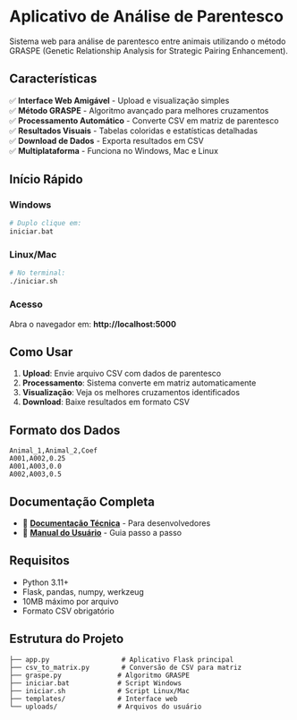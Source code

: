 # Aplicativo de Análise de Parentesco

Sistema web para análise de parentesco entre animais utilizando o método GRASPE (Genetic Relationship Analysis for Strategic Pairing Enhancement).

## Características

✅ **Interface Web Amigável** - Upload e visualização simples  
✅ **Método GRASPE** - Algoritmo avançado para melhores cruzamentos  
✅ **Processamento Automático** - Converte CSV em matriz de parentesco  
✅ **Resultados Visuais** - Tabelas coloridas e estatísticas detalhadas  
✅ **Download de Dados** - Exporta resultados em CSV  
✅ **Multiplataforma** - Funciona no Windows, Mac e Linux  

## Início Rápido

### Windows
```bash
# Duplo clique em:
iniciar.bat
```

### Linux/Mac
```bash
# No terminal:
./iniciar.sh
```

### Acesso
Abra o navegador em: **http://localhost:5000**

## Como Usar

1. **Upload**: Envie arquivo CSV com dados de parentesco
2. **Processamento**: Sistema converte em matriz automaticamente
3. **Visualização**: Veja os melhores cruzamentos identificados
4. **Download**: Baixe resultados em formato CSV

## Formato dos Dados

```csv
Animal_1,Animal_2,Coef
A001,A002,0.25
A001,A003,0.0
A002,A003,0.5
```

## Documentação Completa

- 📖 **[Documentação Técnica](DOCUMENTACAO.md)** - Para desenvolvedores
- 👤 **[Manual do Usuário](MANUAL_USUARIO.md)** - Guia passo a passo

## Requisitos

- Python 3.11+
- Flask, pandas, numpy, werkzeug
- 10MB máximo por arquivo
- Formato CSV obrigatório

## Estrutura do Projeto

```
├── app.py                  # Aplicativo Flask principal
├── csv_to_matrix.py        # Conversão de CSV para matriz
├── graspe.py              # Algoritmo GRASPE
├── iniciar.bat            # Script Windows
├── iniciar.sh             # Script Linux/Mac
├── templates/             # Interface web
└── uploads/               # Arquivos do usuário
```